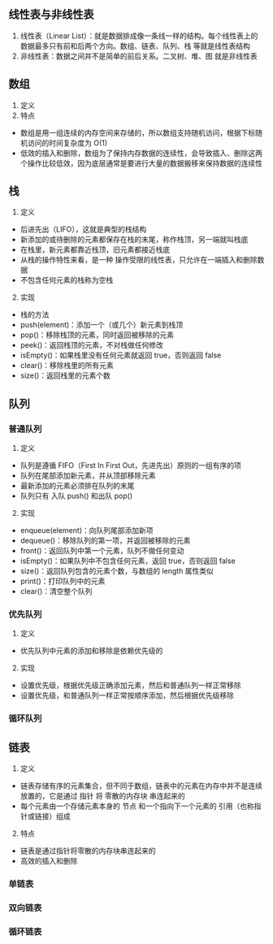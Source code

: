 ## 线性表与非线性表
1. 线性表（Linear List）：就是数据排成像一条线一样的结构。每个线性表上的数据最多只有前和后两个方向。数组、链表、队列、栈 等就是线性表结构
2. 非线性表：数据之间并不是简单的前后关系。二叉树、堆、图 就是非线性表
## 数组
1. 定义
2. 特点
* 数组是用一组连续的内存空间来存储的，所以数组支持随机访问，根据下标随机访问的时间复杂度为 O(1)
* 低效的插入和删除，数组为了保持内存数据的连续性，会导致插入、删除这两个操作比较低效，因为底层通常是要进行大量的数据搬移来保持数据的连续性
## 栈
1. 定义
* 后进先出（LIFO），这就是典型的栈结构
* 新添加的或待删除的元素都保存在栈的末尾，称作栈顶，另一端就叫栈底
* 在栈里，新元素都靠近栈顶，旧元素都接近栈底
* 从栈的操作特性来看，是一种 操作受限的线性表，只允许在一端插入和删除数据
* 不包含任何元素的栈称为空栈
2. 实现
* 栈的方法
* push(element)：添加一个（或几个）新元素到栈顶
* pop()：移除栈顶的元素，同时返回被移除的元素
* peek()：返回栈顶的元素，不对栈做任何修改
* isEmpty()：如果栈里没有任何元素就返回 true，否则返回 false
* clear()：移除栈里的所有元素
* size()：返回栈里的元素个数
## 队列
### 普通队列
1. 定义
* 队列是遵循 FIFO（First In First Out，先进先出）原则的一组有序的项
* 队列在尾部添加新元素，并从顶部移除元素
* 最新添加的元素必须排在队列的末尾
* 队列只有 入队 push() 和出队 pop()
2. 实现
* enqueue(element)：向队列尾部添加新项
* dequeue()：移除队列的第一项，并返回被移除的元素
* front()：返回队列中第一个元素，队列不做任何变动
* isEmpty()：如果队列中不包含任何元素，返回 true，否则返回 false
* size()：返回队列包含的元素个数，与数组的 length 属性类似
* print()：打印队列中的元素
* clear()：清空整个队列
### 优先队列
1. 定义
* 优先队列中元素的添加和移除是依赖优先级的
2. 实现
* 设置优先级，根据优先级正确添加元素，然后和普通队列一样正常移除
* 设置优先级，和普通队列一样正常按顺序添加，然后根据优先级移除
### 循环队列
## 链表
1. 定义
* 链表存储有序的元素集合，但不同于数组，链表中的元素在内存中并不是连续放置的，它是通过 指针 将 零散的内存块 串连起来的
* 每个元素由一个存储元素本身的 节点 和一个指向下一个元素的 引用（也称指针或链接）组成
2. 特点
* 链表是通过指针将零散的内存块串连起来的
* 高效的插入和删除
### 单链表
### 双向链表
### 循环链表